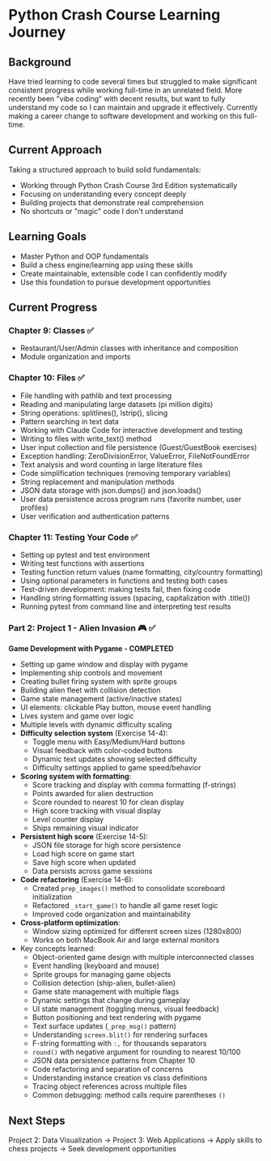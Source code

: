 # Python Crash Course Learning Journey

## Background

Have tried learning to code several times but struggled to make significant consistent progress while working full-time in an unrelated field. More recently been "vibe coding" with decent results, but want to fully understand my code so I can maintain and upgrade it effectively.
Currently making a career change to software development and working on this full-time.

## Current Approach

Taking a structured approach to build solid fundamentals:
- Working through Python Crash Course 3rd Edition systematically  
- Focusing on understanding every concept deeply
- Building projects that demonstrate real comprehension
- No shortcuts or "magic" code I don't understand

## Learning Goals

- Master Python and OOP fundamentals
- Build a chess engine/learning app using these skills
- Create maintainable, extensible code I can confidently modify
- Use this foundation to pursue development opportunities

## Current Progress

### Chapter 9: Classes ✅
- Restaurant/User/Admin classes with inheritance and composition
- Module organization and imports

### Chapter 10: Files ✅
- File handling with pathlib and text processing
- Reading and manipulating large datasets (pi million digits)
- String operations: splitlines(), lstrip(), slicing
- Pattern searching in text data
- Working with Claude Code for interactive development and testing
- Writing to files with write_text() method
- User input collection and file persistence (Guest/GuestBook exercises)
- Exception handling: ZeroDivisionError, ValueError, FileNotFoundError
- Text analysis and word counting in large literature files
- Code simplification techniques (removing temporary variables)
- String replacement and manipulation methods
- JSON data storage with json.dumps() and json.loads()
- User data persistence across program runs (favorite number, user profiles)
- User verification and authentication patterns

### Chapter 11: Testing Your Code ✅
- Setting up pytest and test environment
- Writing test functions with assertions
- Testing function return values (name formatting, city/country formatting)
- Using optional parameters in functions and testing both cases
- Test-driven development: making tests fail, then fixing code
- Handling string formatting issues (spacing, capitalization with .title())
- Running pytest from command line and interpreting test results

### Part 2: Project 1 - Alien Invasion 🎮 ✅
**Game Development with Pygame - COMPLETED**
- Setting up game window and display with pygame
- Implementing ship controls and movement
- Creating bullet firing system with sprite groups
- Building alien fleet with collision detection
- Game state management (active/inactive states)
- UI elements: clickable Play button, mouse event handling
- Lives system and game over logic
- Multiple levels with dynamic difficulty scaling
- **Difficulty selection system** (Exercise 14-4):
  - Toggle menu with Easy/Medium/Hard buttons
  - Visual feedback with color-coded buttons
  - Dynamic text updates showing selected difficulty
  - Difficulty settings applied to game speed/behavior
- **Scoring system with formatting**:
  - Score tracking and display with comma formatting (f-strings)
  - Points awarded for alien destruction
  - Score rounded to nearest 10 for clean display
  - High score tracking with visual display
  - Level counter display
  - Ships remaining visual indicator
- **Persistent high score** (Exercise 14-5):
  - JSON file storage for high score persistence
  - Load high score on game start
  - Save high score when updated
  - Data persists across game sessions
- **Code refactoring** (Exercise 14-6):
  - Created `prep_images()` method to consolidate scoreboard initialization
  - Refactored `_start_game()` to handle all game reset logic
  - Improved code organization and maintainability
- **Cross-platform optimization**:
  - Window sizing optimized for different screen sizes (1280x800)
  - Works on both MacBook Air and large external monitors
- Key concepts learned:
  - Object-oriented game design with multiple interconnected classes
  - Event handling (keyboard and mouse)
  - Sprite groups for managing game objects
  - Collision detection (ship-alien, bullet-alien)
  - Game state management with multiple flags
  - Dynamic settings that change during gameplay
  - UI state management (toggling menus, visual feedback)
  - Button positioning and text rendering with pygame
  - Text surface updates (`_prep_msg()` pattern)
  - Understanding `screen.blit()` for rendering surfaces
  - F-string formatting with `:,` for thousands separators
  - `round()` with negative argument for rounding to nearest 10/100
  - JSON data persistence patterns from Chapter 10
  - Code refactoring and separation of concerns
  - Understanding instance creation vs class definitions
  - Tracing object references across multiple files
  - Common debugging: method calls require parentheses `()`

## Next Steps
Project 2: Data Visualization → Project 3: Web Applications → Apply skills to chess projects → Seek development opportunities
